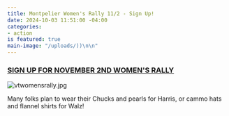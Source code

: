 ```yaml
---
title: Montpelier Women's Rally 11/2 - Sign Up!
date: 2024-10-03 11:51:00 -04:00
categories:
- action
is featured: true
main-image: "/uploads/))\n\n"
---
```


 

### [SIGN UP FOR NOVEMBER 2ND WOMEN'S RALLY](https://vermontwomensrally.com/)

![vtwomensrally.jpg](/uploads/vtwomensrally.jpg)

Many folks plan to wear their Chucks and pearls for Harris, or cammo hats and flannel shirts for Walz!





